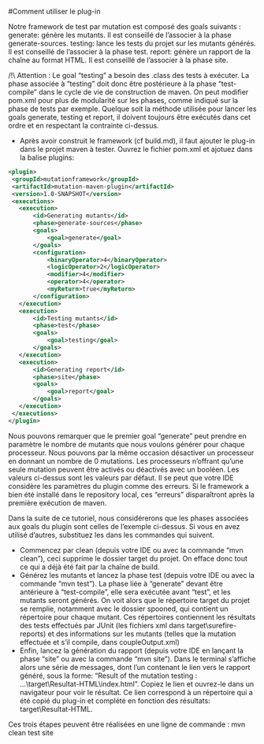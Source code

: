 #Comment utiliser le plug-in

Notre framework de test par mutation est composé des goals suivants :
generate: génère les mutants. Il est conseillé de l’associer à la phase generate-sources.
testing: lance les tests du projet sur les mutants générés. Il est conseillé de l’associer à la phase test.
report: génère un rapport de la chaîne au format HTML. Il est conseillé de l’associer à la phase site.

/!\ Attention : Le goal “testing” a besoin des .class des tests à exécuter. La phase associée à “testing” doit donc être postérieure à la phase “test-compile” dans le cycle de vie de construction de maven.
On peut modifier pom.xml pour plus de modularité sur les phases, comme indiqué sur la phase de tests par exemple.
Quelque soit la méthode utilisée pour lancer les goals generate, testing et report, il doivent toujours être exécutés dans cet ordre et en respectant la contrainte ci-dessus.

  * Après avoir construit le framework (cf build.md), il faut ajouter le plug-in dans le projet maven à tester. Ouvrez le fichier pom.xml et ajotuez dans la balise plugins:

 ```xml
<plugin>
  <groupId>mutationframework</groupId>
  <artifactId>mutation-maven-plugin</artifactId>
  <version>1.0-SNAPSHOT</version>
  <executions>
    <execution>
        <id>Generating mutants</id>
        <phase>generate-sources</phase>
        <goals>
            <goal>generate</goal>
        </goals>
        <configuration>
            <binaryOperator>4</binaryOperator>
            <logicOperator>2</logicOperator>
            <modifier>4</modifier>
            <operator>4</operator>
            <myReturn>true</myReturn>
        </configuration>
    </execution>
    <execution>
        <id>Testing mutants</id>
        <phase>test</phase>
        <goals>
            <goal>testing</goal>
        </goals>
    </execution>
    <execution>
        <id>Generating report</id>
        <phase>site</phase>
        <goals>
            <goal>report</goal>
        </goals>
    </execution>
  </executions>
</plugin>
```

Nous pouvons remarquer que le premier goal “generate” peut prendre en paramètre le nombre de mutants que nous voulons générer pour chaque processeur. Nous pouvons par la même occasion désactiver un processeur en donnant un nombre de 0 mutations. Les processeurs n’offrant qu’une seule mutation peuvent être activés ou déactivés avec un booléen. Les valeurs ci-dessus sont les valeurs par défaut.
Il se peut que votre IDE considère les paramètres du plugin comme des erreurs. Si le framework a bien été installé dans le repository local, ces “erreurs” disparaîtront après la première exécution de maven.

Dans la suite de ce tutoriel, nous considérerons que les phases associées aux goals du plugin sont celles de l’exemple ci-dessus. Si vous en avez utilisé d’autres, substituez les dans les commandes qui suivent.


  * Commencez par clean (depuis votre IDE ou avec la commande “mvn clean”), ceci supprime le dossier target du projet. On efface donc tout ce qui a déjà été fait par la chaîne de build.
  * Générez les mutants et lancez la phase test (depuis votre IDE ou avec la commande “mvn test”). La phase liée à “generate” devant être antérieure à “test-compile”, elle sera exécutée avant “test”, et les mutants seront générés.
On voit alors que le répertoire target du projet se remplie, notamment avec le dossier spooned, qui contient un répertoire pour chaque mutant. Ces répertoires contiennent les résultats des tests effectués par JUnit (les fichiers xml dans target\surefire-reports) et des informations sur les mutants (telles que la mutation effectuée et s’il compile, dans coupleOutput.xml) 
  * Enfin, lancez la génération du rapport (depuis votre IDE en lançant la phase “site” ou
avec la commande “mvn site”). Dans le terminal s’affiche alors une série de messages, dont l’un contenant le lien vers le rapport généré, sous la forme: “Result
of the mutation testing : ...\target\Resultat-HTML\index.html”. Copiez le lien et ouvrez-le dans un navigateur pour voir le résultat. 
Ce lien correspond à un répertoire qui a été copié du plug-in et complété en fonction des résultats: target\Resultat-HTML.

Ces trois étapes peuvent être réalisées en une ligne de commande : mvn clean test site




